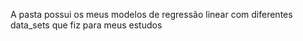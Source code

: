 A pasta possui os meus modelos de regressão linear com diferentes data_sets que fiz para meus estudos
